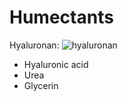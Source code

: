 # Humectants

Hyaluronan:
![hyaluronan](https://upload.wikimedia.org/wikipedia/commons/b/b3/Hyaluronan.svg)

* Hyaluronic acid
* Urea
* Glycerin
